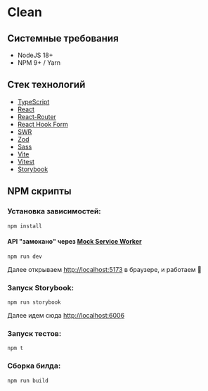 # Clean

## Системные требования
- NodeJS 18+
- NPM 9+ / Yarn

## Стек технологий
- [TypeScript](https://www.typescriptlang.org/)
- [React](https://react.dev/)
- [React-Router](https://reactrouter.com/)
- [React Hook Form](https://react-hook-form.com/)
- [SWR](https://swr.vercel.app/)
- [Zod](https://zod.dev/)
- [Sass](https://sass-lang.com)
- [Vite](https://vitejs.dev/)
- [Vitest](https://vitest.dev/)
- [Storybook](https://storybook.js.org/)

## NPM скрипты

### Установка зависимостей:

    npm install

#### API "замокано" через [Mock Service Worker](https://mswjs.io/)

    npm run dev

Далее открываем [http://localhost:5173](http://localhost:5173/) в браузере, и работаем 🙂

### Запуск Storybook:

    npm run storybook

Далее идем сюда [http://localhost:6006](http://localhost:6006/)

### Запуск тестов:

    npm t

### Сборка билда:

    npm run build
